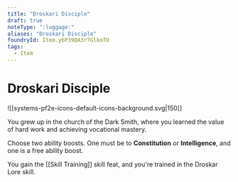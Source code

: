 ```yaml
---
title: "Droskari Disciple"
draft: true
noteType: ":luggage:"
aliases: "Droskari Disciple"
foundryId: Item.ybP39QA3r7GlkoTU
tags:
  - Item
---
```


# Droskari Disciple
![[systems-pf2e-icons-default-icons-background.svg|150]]

You grew up in the church of the Dark Smith, where you learned the value of hard work and achieving vocational mastery.

Choose two ability boosts. One must be to **Constitution** or **Intelligence**, and one is a free ability boost.

You gain the [[Skill Training]] skill feat, and you're trained in the Droskar Lore skill.

